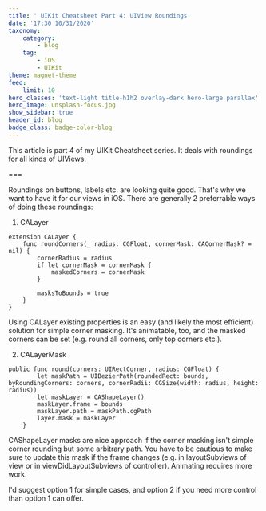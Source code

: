 ```yaml
---
title: ' UIKit Cheatsheet Part 4: UIView Roundings'
date: '17:30 10/31/2020'
taxonomy:
    category:
        - blog
    tag:
        - iOS
        - UIKit
theme: magnet-theme
feed:
    limit: 10
hero_classes: 'text-light title-h1h2 overlay-dark hero-large parallax'
hero_image: unsplash-focus.jpg
show_sidebar: true
header_id: blog
badge_class: badge-color-blog
---
```


This article is part 4 of my  UIKit Cheatsheet series. It deals with roundings for all kinds of UIViews.

===

Roundings on buttons, labels etc. are looking quite good. That's why we want to have it for our views in iOS. 
There are generally 2 preferrable ways of doing these roundings:

1. CALayer

```
extension CALayer {
    func roundCorners(_ radius: CGFloat, cornerMask: CACornerMask? = nil) {
        cornerRadius = radius
        if let cornerMask = cornerMask {
            maskedCorners = cornerMask
        }
        
        masksToBounds = true
    }
}
```

Using CALayer existing properties is an easy (and likely the most efficient) solution for simple corner masking. It's animatable, too, and the masked corners can be set (e.g. round all corners, only top corners etc.).

2. CALayerMask

```
public func round(corners: UIRectCorner, radius: CGFloat) {
        let maskPath = UIBezierPath(roundedRect: bounds, byRoundingCorners: corners, cornerRadii: CGSize(width: radius, height: radius))
        let maskLayer = CAShapeLayer()
        maskLayer.frame = bounds
        maskLayer.path = maskPath.cgPath
        layer.mask = maskLayer
    }
```

CAShapeLayer masks are nice approach if the corner masking isn't simple corner rounding but some arbitrary path. You have to be cautious to make sure to update this mask if the frame changes (e.g. in layoutSubviews of view or in viewDidLayoutSubviews of controller). Animating requires more work.

I'd suggest option 1 for simple cases, and option 2 if you need more control than option 1 can offer.